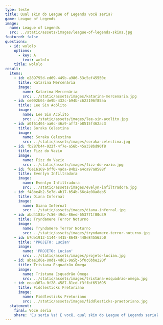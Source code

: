 ```yaml
---
type: teste
title: Qual skin do League of Legends você seria?
game: League of Legends
image:
  name: League of Legends
  src: ../static/assets/images/league-of-legends-skins.jpg
featured: false
questions:
  - id: wololo
    options:
      - key: A
        text: wololo
    title: wololo
result:
  items:
    - id: e289795d-ed69-449b-a986-53c5ef45550c
      title: Katarina Mercenária
      image:
        name: Katarina Mercenária
        src: ../static/assets/images/katarina-mercenaria.jpg
    - id: ce092b04-de9b-432c-b94b-c623196f85aa
      title: Lee Sin Acólito
      image:
        name: Lee Sin Acólito
        src: ../static/assets/images/lee-sin-acolito.jpg
    - id: a0f61404-aa6c-46a9-aff3-b8515f462ac3
      title: Soraka Celestina
      image:
        name: Soraka Celestina
        src: ../static/assets/images/soraka-celestina.jpg
    - id: fb287b44-022f-4f7e-a56b-45a358bd90f8
      title: Fizz do Vazio
      image:
        name: Fizz do Vazio
        src: ../static/assets/images/fizz-do-vazio.jpg
    - id: f6e16169-bff0-4ada-84b2-a4ca97a8588f
      title: Evenlyn Infiltradora
      image:
        name: Evenlyn Infiltradora
        src: ../static/assets/images/evelyn-infiltradora.jpg
    - id: f48be4b2-5e7d-4b17-b54b-66c4e08a8eb5
      title: Diana Infernal
      image:
        name: Diana Infernal
        src: ../static/assets/images/diana-infernal.jpg
    - id: abd4183b-7c56-49db-86ed-653771f00d39
      title: Tryndamere Terror Noturno
      image:
        name: Tryndamere Terror Noturno
        src: ../static/assets/images/tryndamere-terror-noturno.jpg
    - id: b7de1913-1144-4415-8648-448e845563b0
      title: 'PROJETO: Lucian'
      image:
        name: 'PROJETO: Lucian'
        src: ../static/assets/images/projeto-lucian.jpg
    - id: abae1d6e-80d1-4d62-9a5b-5f0c6bbe220f
      title: Tristana Esquadrão Ômega
      image:
        name: Tristana Esquadrão Ômega
        src: ../static/assets/images/tristana-esquadrao-omega.jpg
    - id: eeaa367a-0f28-4587-81cd-f3ffbf651695
      title: Fiddlesticks Pretoriano
      image:
        name: Fiddlesticks Pretoriano
        src: ../static/assets/images/fiddlesticks-praetoriano.jpg
  statement:
    final: Você seria
    share: 'Eu seria %s! E você, qual skin do League of Legends seria?'
---
```


